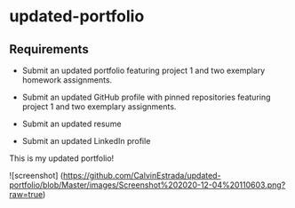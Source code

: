 # updated-portfolio

## Requirements

* Submit an updated portfolio featuring project 1 and two exemplary homework assignments.

* Submit an updated GitHub profile with pinned repositories featuring project 1 and two exemplary assignments.

* Submit an updated resume

* Submit an updated LinkedIn profile

This is my updated portfolio!

![screenshot] (https://github.com/CalvinEstrada/updated-portfolio/blob/Master/images/Screenshot%202020-12-04%20110603.png?raw=true)
